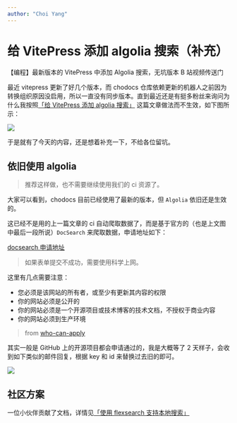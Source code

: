 ```yaml
---
author: "Choi Yang"
---
```


# 给 VitePress 添加 algolia 搜索（补充）

<VideoLink bvId="BV1DY411v7Lt">【编程】最新版本的 VitePress 中添加 Algolia 搜索，无坑版本 B 站视频传送门</VideoLink>

最近 vitepress 更新了好几个版本，而 chodocs 仓库依赖更新的机器人之前因为转换组织原因没启用，所以一直没有同步版本。直到最近还是有挺多粉丝来询问为什么我按照[「给 VitePress 添加 algolia 搜索」](/program/vitepress-algolia/) 这篇文章做法而不生效，如下图所示：

![](/program/algolia-comment.jpg)

于是就有了今天的内容，还是想着补充一下，不给各位留坑。

## 依旧使用 algolia

> 推荐这样做，也不需要继续使用我们的 ci 资源了。

大家可以看到，chodocs 目前已经使用了最新的版本，但 `Algolia` 依旧还是生效的。

这已经不是用的上一篇文章的 ci 自动爬取数据了，而是基于官方的（也是上文图中最后一段所说）`DocSearch` 来爬取数据，申请地址如下：

[docsearch 申请地址](https://docsearch.algolia.com/apply/)

> 如果表单提交不成功，需要使用科学上网。

这里有几点需要注意：

- 您必须是该网站的所有者，或至少有更新其内容的权限
- 你的网站必须是公开的
- 你的网站必须是一个开源项目或技术博客的技术文档，不授权于商业内容
- 你的网站必须到生产环境

> from [who-can-apply](https://docsearch.algolia.com/docs/who-can-apply)

其实一般是 GitHub 上的开源项目都会申请通过的，我是大概等了 2 天样子，会收到如下类似的邮件回复，根据 key 和 id 来替换过去旧的即可。

![](/program/algolia-email.png)

## 社区方案

一位小伙伴贡献了文档，详情见[「使用 flexsearch 支持本地搜索」](/program/vitepress-local-search/)
